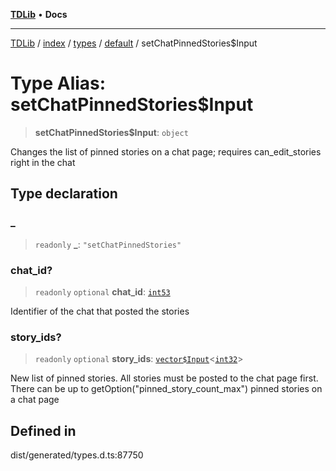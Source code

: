 [**TDLib**](../../../../../../README.md) • **Docs**

***

[TDLib](../../../../../../modules.md) / [index](../../../../../README.md) / [types](../../../README.md) / [default](../README.md) / setChatPinnedStories$Input

# Type Alias: setChatPinnedStories$Input

> **setChatPinnedStories$Input**: `object`

Changes the list of pinned stories on a chat page; requires can_edit_stories right in the chat

## Type declaration

### \_

> `readonly` **\_**: `"setChatPinnedStories"`

### chat\_id?

> `readonly` `optional` **chat\_id**: [`int53`](int53-1.md)

Identifier of the chat that posted the stories

### story\_ids?

> `readonly` `optional` **story\_ids**: [`vector$Input`](vector$Input.md)\<[`int32`](int32-1.md)\>

New list of pinned stories. All stories must be posted to the chat page first. There can be up to getOption("pinned_story_count_max") pinned stories on a chat page

## Defined in

dist/generated/types.d.ts:87750
